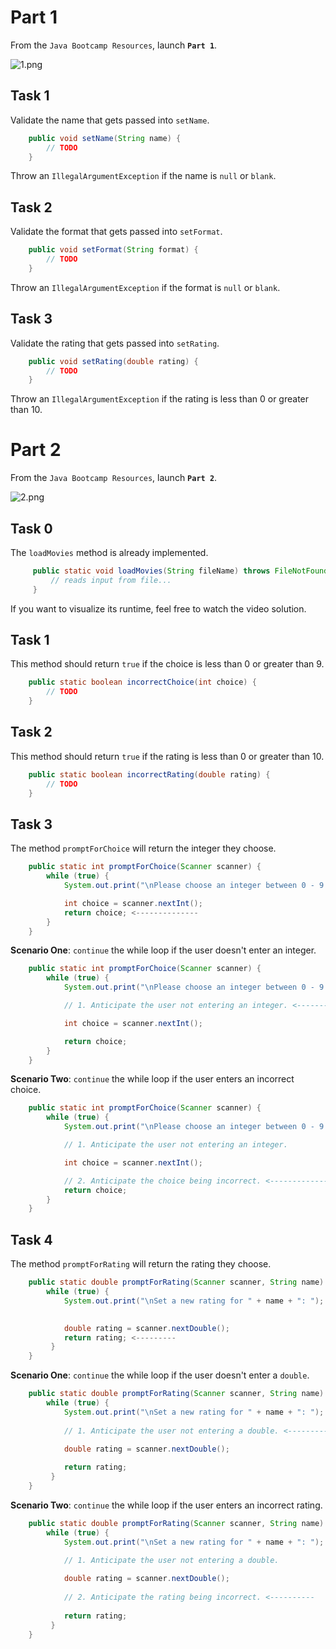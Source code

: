 # Part 1

From the `Java Bootcamp Resources`, launch **`Part 1`**.

![1.png](https://firebasestorage.googleapis.com/v0/b/learnthepart-75aed.appspot.com/o/images%2F85391d27-5dd8-4a8b-9a15-271f727a3ca6?alt=media&token=4f1b90ab-38ed-4272-abff-b4bcb4c59f87)


## Task 1

Validate the name that gets passed into `setName`.
```java
    public void setName(String name) {
        // TODO
    }
```
Throw an `IllegalArgumentException` if the name is `null` or `blank`.


## Task 2

Validate the format that gets passed into `setFormat`.
```java
    public void setFormat(String format) {
        // TODO
    }
```
Throw an `IllegalArgumentException` if the format is `null` or `blank`.

## Task 3

Validate the rating that gets passed into `setRating`.
```java
    public void setRating(double rating) {
        // TODO
    }
```
Throw an `IllegalArgumentException` if the rating is less than 0 or greater than 10.

# Part 2

From the `Java Bootcamp Resources`, launch **`Part 2`**.

![2.png](https://firebasestorage.googleapis.com/v0/b/learnthepart-75aed.appspot.com/o/images%2F9f9bb74e-8e83-4d10-916c-9cc3684f78a4?alt=media&token=c944ed62-a28e-4e9f-9c47-c224f13970a5)


## Task 0

The `loadMovies` method is already implemented. 
```java
     public static void loadMovies(String fileName) throws FileNotFoundException {
         // reads input from file...
     }
```

If you want to visualize its runtime, feel free to watch the video solution.

## Task 1

This method should return `true` if the choice is less than 0 or greater than 9.
```java
    public static boolean incorrectChoice(int choice) {
        // TODO
    }
```

## Task 2

This method should return `true` if the rating is less than 0 or greater than 10.
```java
    public static boolean incorrectRating(double rating) {
        // TODO
    }
```

## Task 3

The method `promptForChoice` will return the integer they choose.
```java
    public static int promptForChoice(Scanner scanner) {
        while (true) {
            System.out.print("\nPlease choose an integer between 0 - 9: ");

            int choice = scanner.nextInt();
            return choice; <--------------
        }
    }
```

**Scenario One**: `continue` the while loop if the user doesn't enter an integer.

```java
    public static int promptForChoice(Scanner scanner) {
        while (true) {
            System.out.print("\nPlease choose an integer between 0 - 9: ");

            // 1. Anticipate the user not entering an integer. <--------------

            int choice = scanner.nextInt();

            return choice; 
        }
    }
```

**Scenario Two**: `continue` the while loop if the user enters an incorrect choice.

```java
    public static int promptForChoice(Scanner scanner) {
        while (true) {
            System.out.print("\nPlease choose an integer between 0 - 9: ");

            // 1. Anticipate the user not entering an integer.

            int choice = scanner.nextInt();

            // 2. Anticipate the choice being incorrect. <--------------
            return choice; 
        }
    }
```

## Task 4

The method `promptForRating` will return the rating they choose.
```java
    public static double promptForRating(Scanner scanner, String name) {
        while (true) {
            System.out.print("\nSet a new rating for " + name + ": ");
            

            double rating = scanner.nextDouble();            
            return rating; <---------
         }
    }
```

**Scenario One**: `continue` the while loop if the user doesn't enter a `double`.

```java
    public static double promptForRating(Scanner scanner, String name) {
        while (true) {
            System.out.print("\nSet a new rating for " + name + ": ");
            
            // 1. Anticipate the user not entering a double. <-------------

            double rating = scanner.nextDouble();            
            
            return rating;
         }
    }
```

**Scenario Two**: `continue` the while loop if the user enters an incorrect rating.

```java
    public static double promptForRating(Scanner scanner, String name) {
        while (true) {
            System.out.print("\nSet a new rating for " + name + ": ");
            
            // 1. Anticipate the user not entering a double.

            double rating = scanner.nextDouble();
            
            // 2. Anticipate the rating being incorrect. <----------
            
            return rating;
         }
    }
```
